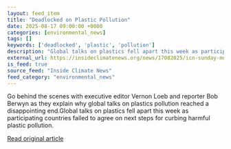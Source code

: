 ```yaml
---
layout: feed_item
title: "Deadlocked on Plastic Pollution"
date: 2025-08-17 09:00:00 +0000
categories: [environmental_news]
tags: []
keywords: ['deadlocked', 'plastic', 'pollution']
description: "Global talks on plastics fell apart this week as participating countries failed to agree on next steps for curbing harmful plastic pollution"
external_url: https://insideclimatenews.org/news/17082025/icn-sunday-morning-plastic-pollution-treaty-talks-fail/
is_feed: true
source_feed: "Inside Climate News"
feed_category: "environmental_news"
---
```


Go behind the scenes with executive editor Vernon Loeb and reporter Bob Berwyn as they explain why global talks on plastics pollution reached a disappointing end.Global talks on plastics fell apart this week as participating countries failed to agree on next steps for curbing harmful plastic pollution.

[Read original article](https://insideclimatenews.org/news/17082025/icn-sunday-morning-plastic-pollution-treaty-talks-fail/)
